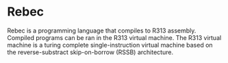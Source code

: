 # Rebec
Rebec is a programming language that compiles to R313 assembly. Compiled programs can be ran in the R313 virtual machine. The R313 virtual machine is a turing complete single-instruction virtual machine based on the reverse-substract skip-on-borrow (RSSB) architecture.


